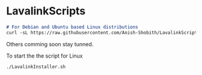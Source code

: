 # LavalinkScripts

```md
# For Debian and Ubuntu based Linux distributions
curl -sL https://raw.githubusercontent.com/Anish-Shobith/LavalinkScripts/master/apt.sh -o LavalinkInstaller.sh && chmod +x LavalinkInstaller.sh
```

Others comming soon stay tunned.

To start the the script for Linux
```md
./LavalinkInstaller.sh
```